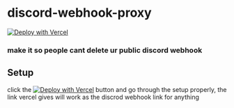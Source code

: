 # discord-webhook-proxy
[![Deploy with Vercel](https://vercel.com/button)](https://vercel.com/new/clone?repository-url=https%3A%2F%2Fgithub.com%2FM1noa%2Fdiscord-webhook-proxy&env=WEBHOOK_ID,WEBHOOK_CODE&envDescription=discord.com%2Fapi%2Fwebhooks%2F%7BTHIS%20IS%20THE%20ID!!%7D%2F%7BTHIS%20IS%20THE%20CODE!!!%7D&project-name=webhookproxy&repository-name=Webhook-Proxy)
### make it so people cant delete ur public discord webhook

## Setup
click the [![Deploy with Vercel](https://vercel.com/button)](https://vercel.com/new/clone?repository-url=https%3A%2F%2Fgithub.com%2FM1noa%2Fdiscord-webhook-proxy&env=WEBHOOK_ID,WEBHOOK_CODE&envDescription=discord.com%2Fapi%2Fwebhooks%2F%7BTHIS%20IS%20THE%20ID!!%7D%2F%7BTHIS%20IS%20THE%20CODE!!!%7D&project-name=webhookproxy&repository-name=Webhook-Proxy) button and go through the setup properly, the link vercel gives will work as the discrod webhook link for anything
